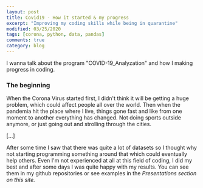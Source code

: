 ```yaml
---
layout: post
title: Covid19 - How it started & my progress
excerpt: "Improving my coding skills while being in quarantine"
modified: 03/25/2020
tags: [corona, python, data, pandas]
comments: true
category: blog
---
```


<div class="message">
  I wanna talk about the program "COVID-19_Analyzation" and how I making progress in coding.
</div>

### The beginning
When the Corona Virus started first, I didn't think it will be getting a huge problem,
which could affect people all over the world.
Then when the pandemia hit the place where I live, things gone fast and like from one moment
to another everything has changed. Not doing sports outside anymore, or just going out and
strolling through the cities.

[...]

After some time I saw that there was quite a lot of datasets so I thought why not starting
programming something around that which could eventually help others. Even I'm not experienced 
at all at this field of coding, I did my best and after some days I was quite happy with my
results. You can see them in my github repositories or see examples in the *Presentations* <em>
section on this site.

